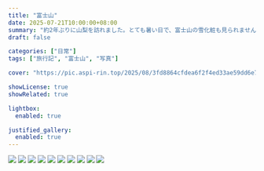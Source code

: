 ```yaml
---
title: "富士山"
date: 2025-07-21T10:00:00+08:00
summary: "約2年ぶりに山梨を訪れました。とても暑い日で、富士山の雪化粧も見られませんでした"
draft: false

categories: ["日常"]
tags: ["旅行記", "富士山", "写真"]

cover: "https://pic.aspi-rin.top/2025/08/3fd8864cfdea6f2f4ed33ae59dd6e7fe.jpg"

showLicense: true
showRelated: true

lightbox:
  enabled: true

justified_gallery:
  enabled: true
---
```


![](https://pic.aspi-rin.top/2025/08/dee37e01d92cb4059817c37bf2764c1b.jpg)
![](https://pic.aspi-rin.top/2025/08/41413f582436a1c71e0ea0437d98b5d1.jpg)
![](https://pic.aspi-rin.top/2025/08/1d8bbb907f67e799ea1e59d69ee54296.jpg)
![](https://pic.aspi-rin.top/2025/08/5ed7b94bdc819a15d3786f8cef428c94.jpg)
![](https://pic.aspi-rin.top/2025/08/e6c79f46787c0d770e988c76117084b3.jpg)
![](https://pic.aspi-rin.top/2025/08/5263d55d3a82a625685548d440e6f78a.jpg)
![](https://pic.aspi-rin.top/2025/08/3485b44d8b0e2f814bf864557401bfa7.jpg)
![](https://pic.aspi-rin.top/2025/08/7aeb000db5e23b45b2c9ed3499f85bb0.jpg)
![](https://pic.aspi-rin.top/2025/08/a3b1b7287ea88ea3504d18c1a5832b19.jpg)
![](https://pic.aspi-rin.top/2025/08/3fd8864cfdea6f2f4ed33ae59dd6e7fe.jpg)
